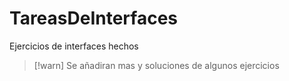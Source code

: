 # TareasDeInterfaces
Ejercicios de interfaces hechos
>[!warn]
> Se añadiran mas y soluciones de algunos ejercicios
